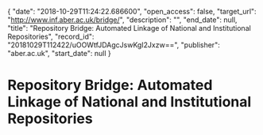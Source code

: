 {
  "date": "2018-10-29T11:24:22.686600", 
  "open_access": false, 
  "target_url": "http://www.inf.aber.ac.uk/bridge/", 
  "description": "", 
  "end_date": null, 
  "title": "Repository Bridge: Automated Linkage of National and Institutional Repositories", 
  "record_id": "20181029T112422/uOOWtfJDAgcJswKgI2Jxzw==", 
  "publisher": "aber.ac.uk", 
  "start_date": null
}

# Repository Bridge: Automated Linkage of National and Institutional Repositories

